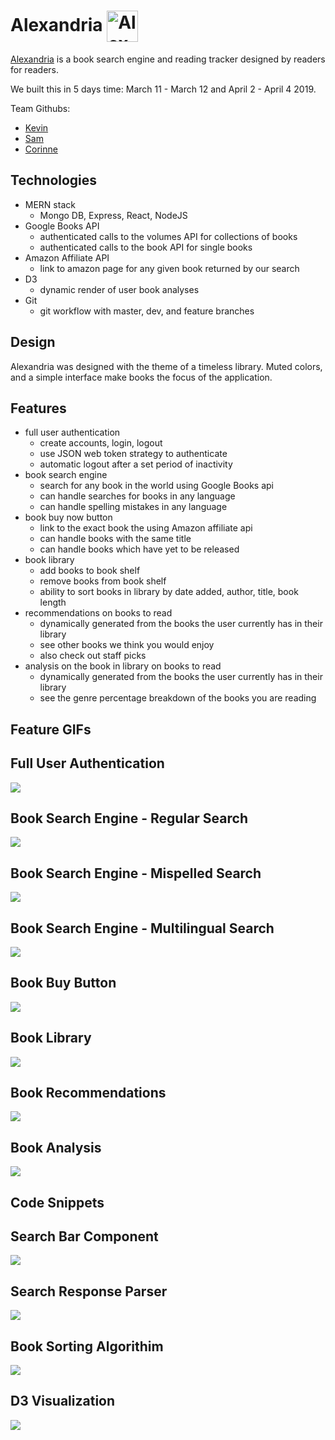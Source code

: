 Alexandria <img src="https://github.com/zkevinbai/Alexandria/blob/master/frontend/public/Great_Library.png" alt="Alexandria Logo" align="center" height="50px" />
======

[Alexandria](https://alexandria-book.herokuapp.com/#/) is a book search engine and reading tracker designed by readers for readers.

We built this in 5 days time: March 11 - March 12 and April 2 - April 4 2019.  

Team Githubs:
* [Kevin](https://github.com/zkevinbai) 
* [Sam](https://github.com/sdodonnell) 
* [Corinne](https://github.com/chickey96) 

Technologies
---
* MERN stack
  * Mongo DB, Express, React, NodeJS
* Google Books API
  * authenticated calls to the volumes API for collections of books
  * authenticated calls to the book API for single books
* Amazon Affiliate API
  * link to amazon page for any given book returned by our search
* D3 
  * dynamic render of user book analyses
* Git 
  * git workflow with master, dev, and feature branches

Design
---
Alexandria was designed with the theme of a timeless library.  Muted colors, and a simple interface make books the focus of the application. 

Features
---
* full user authentication
    * create accounts, login, logout 
    * use JSON web token strategy to authenticate
    * automatic logout after a set period of inactivity
* book search engine
    * search for any book in the world using Google Books api
    * can handle searches for books in any language
    * can handle spelling mistakes in any language
* book buy now button
    * link to the exact book the using Amazon affiliate api
    * can handle books with the same title
    * can handle books which have yet to be released
* book library
    * add books to book shelf
    * remove books from book shelf
    * ability to sort books in library by date added, author, title, book length
* recommendations on books to read
    * dynamically generated from the books the user currently has in their library
    * see other books we think you would enjoy
    * also check out staff picks
* analysis on the book in library on books to read
    * dynamically generated from the books the user currently has in their library
    * see the genre percentage breakdown of the books you are reading

Feature GIFs
---
## Full User Authentication
<img src="https://github.com/zkevinbai/Alexandria/blob/master/Assets/screenshots/features/0-userAuth.gif" align="center"/>

## Book Search Engine - Regular Search
<img src="https://github.com/zkevinbai/Alexandria/blob/master/Assets/screenshots/features/1-searchEngine.gif" align="center"/>

## Book Search Engine - Mispelled Search
<img src="https://github.com/zkevinbai/Alexandria/blob/master/Assets/screenshots/features/1.5-searchEngine.gif" align="center"/>

## Book Search Engine - Multilingual Search
<img src="https://github.com/zkevinbai/Alexandria/blob/master/Assets/screenshots/features/1.75-searchEngine.gif" align="center"/>

## Book Buy Button
<img src="https://github.com/zkevinbai/Alexandria/blob/master/Assets/screenshots/features/2-bookBuy.gif" align="center"/>

## Book Library
<img src="https://github.com/zkevinbai/Alexandria/blob/master/Assets/screenshots/features/3-bookLibrary.gif" align="center"/>

## Book Recommendations
<img src="https://github.com/zkevinbai/Alexandria/blob/master/Assets/screenshots/features/4-bookRecommendations.gif" align="center"/>

## Book Analysis
<img src="https://github.com/zkevinbai/Alexandria/blob/master/Assets/screenshots/features/5-bookAnalysis.png" align="center"/>

Code Snippets
---
## Search Bar Component

<img src="https://github.com/zkevinbai/Alexandria/blob/master/Assets/screenshots/code/searchBar.png" align="center"/>

## Search Response Parser

<img src="https://github.com/zkevinbai/Alexandria/blob/master/Assets/screenshots/code/bookParser.png" align="center"/>

## Book Sorting Algorithim

<img src="https://github.com/zkevinbai/Alexandria/blob/master/Assets/screenshots/code/bookSorting.png" align="center"/>

## D3 Visualization

<img src="https://github.com/zkevinbai/Alexandria/blob/master/Assets/screenshots/code/d3Chart.png" align="center"/>
